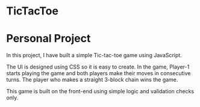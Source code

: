 # TicTacToe
# Personal Project
In this project, I have built a simple Tic-tac-toe game using JavaScript.

The UI is designed using CSS so it is easy to create.
In the game, Player-1 starts playing the game and both players make their moves in consecutive turns. The player who makes a straight 3-block chain wins the game.

This game is built on the front-end using simple logic and validation checks only.
